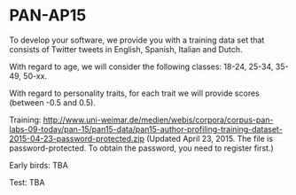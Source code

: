 # PAN-AP15

To develop your software, we provide you with a training data set that consists of Twitter tweets in English, Spanish, Italian and Dutch.

With regard to age, we will consider the following classes: 18-24, 25-34, 35-49, 50-xx.

With regard to personality traits, for each trait we will provide scores (between -0.5 and 0.5).

Training: http://www.uni-weimar.de/medien/webis/corpora/corpus-pan-labs-09-today/pan-15/pan15-data/pan15-author-profiling-training-dataset-2015-04-23-password-protected.zip (Updated April 23, 2015. The file is password-protected. To obtain the password, you need to register first.)

Early birds: TBA

Test: TBA